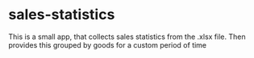 # sales-statistics
This is a small app, that collects sales statistics from the .xlsx file. Then provides this grouped by goods for a custom period of time

